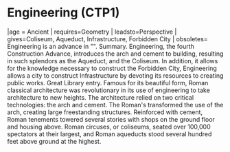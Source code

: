 # Engineering (CTP1)

 |age = Ancient
 | requires=Geometry
 | leadsto=Perspective
 | gives=Coliseum, Aqueduct, Infrastructure, Forbidden City
 | obsoletes=
Engineering is an advance in "".
Summary.
Engineering, the fourth Construction Advance, introduces the arch and cement to building, resulting in such splendors as the Aqueduct, and the Coliseum. In addition, it allows for the knowledge necessary to construct the Forbidden City, Engineering allows a city to construct Infrastructure by devoting its resources to creating public works.
Great Library entry.
Famous for its beautiful form, Roman classical architecture was revolutionary in its use of engineering to take architecture to new heights. The architecture relied on two critical technologies: the arch and cement. The Roman's transformed the use of the arch, creating large freestanding structures. Reinforced with cement, Roman tenements towered several stories with shops on the ground floor and housing above. Roman circuses, or coliseums, seated over 100,000 spectators at their largest, and Roman aqueducts stood several hundred feet above ground at the highest.